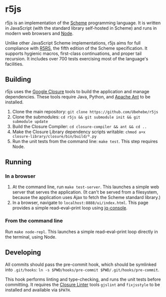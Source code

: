 # r5js

r5js is an implementation of the
[Scheme](http://en.wikipedia.org/wiki/Scheme_(programming_language))
programming language. It is written in JavaScript (with the standard library
self-hosted in Scheme) and runs in modern web browsers
and [Node](http://nodejs.org/).

Unlike other JavaScript Scheme implementations, r5js aims for full compliance
with [R5RS](http://www.schemers.org/Documents/Standards/R5RS/HTML/),
the fifth edition of the Scheme specification. It supports hygienic macros,
first-class continuations, and proper tail recursion. It includes over 700 tests
exercising most of the language's facilities.

## Building

r5js uses the [Google Closure](https://developers.google.com/closure/) tools
to build the application and manage dependencies. These tools require Java,
Python, and [Apache Ant](http://en.wikipedia.org/wiki/Apache_Ant) to be installed.

1. Clone the main repository:
   `git clone https://github.com/Ubehebe/r5js`
2. Clone the submodules:
   `cd r5js && git submodule init && git submodule update`
3. Build the Closure Compiler: `cd closure-compiler && ant && cd ..`
4. Make the Closure Library dependency scripts writable:
   `chmod a+x closure-library/closure/bin/build/*.py`
5. Run the unit tests from the command line: `make test`.
   This step requires Node.

## Running

### In a browser

1. At the command line, run `make test-server`.
   This launches a simple web server that serves the application.
   (It can't be served from a filesystem, because the application uses Ajax
   to fetch the Scheme standard library.)
2. In a browser, navigate to `localhost:8888/ui/index.html`.
   This page provides a simple read–eval–print loop using
   [jq-console](https://github.com/replit/jq-console).

### From the command line

Run `make node-repl`. This launches a simple read–eval–print loop
directly in the terminal, using Node.

## Developing

All commits should pass the pre-commit hook, which should be symlinked
into  `.git/hooks`:  `ln -s $PWD/hooks/pre-commit $PWD/.git/hooks/pre-commit`.

This hook performs linting and type-checking, and runs the unit tests before
committing. It requires the
[Closure Linter](https://developers.google.com/closure/utilities/) tools
`gjslint` and `fixjsstyle` to be installed and available via `$PATH`.
